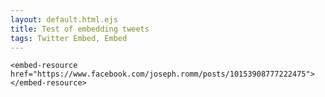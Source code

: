```yaml
---
layout: default.html.ejs
title: Test of embedding tweets
tags: Twitter Embed, Embed
---
```


```
<embed-resource href="https://www.facebook.com/joseph.romm/posts/10153908777222475"></embed-resource>
```

<embed-resource href="https://www.facebook.com/joseph.romm/posts/10153908777222475"></embed-resource>
